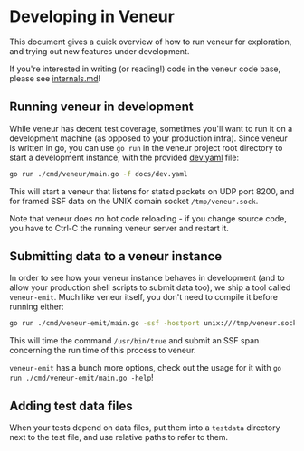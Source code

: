 # Developing in Veneur

This document gives a quick overview of how to run veneur for
exploration, and trying out new features under development.

If you're interested in writing (or reading!) code in the veneur code
base, please see [internals.md](internals.md)!

## Running veneur in development

While veneur has decent test coverage, sometimes you'll want to run it
on a development machine (as opposed to your production infra). Since
veneur is written in go, you can use `go run` in the veneur project
root directory to start a development instance, with the
provided [dev.yaml](dev.yaml) file:

``` sh
go run ./cmd/veneur/main.go -f docs/dev.yaml
```

This will start a veneur that listens for statsd packets on UDP port
8200, and for framed SSF data on the UNIX domain socket
`/tmp/veneur.sock`.

Note that veneur does *no* hot code reloading - if you change source
code, you have to Ctrl-C the running veneur server and restart it.

## Submitting data to a veneur instance

In order to see how your veneur instance behaves in development (and
to allow your production shell scripts to submit data too), we ship a
tool called `veneur-emit`. Much like veneur itself, you don't need to
compile it before running either:

``` sh
go run ./cmd/veneur-emit/main.go -ssf -hostport unix:///tmp/veneur.sock -trace_id 999 -parent_span_id 9999 -name hi.there -span_service veneur_ssf_investigation -debug -command /usr/bin/true
 ```

This will time the command `/usr/bin/true` and submit an SSF span
concerning the run time of this process to veneur.

`veneur-emit` has a bunch more options, check out the usage for it
with `go run ./cmd/veneur-emit/main.go -help`!

## Adding test data files

When your tests depend on data files, put them into a `testdata`
directory next to the test file, and use relative paths to refer to
them.
